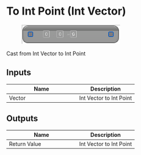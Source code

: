 # To Int Point (Int Vector)

<div align="left" data-full-width="false"><figure><img src="../../../../.gitbook/assets/to_int_point_-int_vector.png" alt=""><figcaption></figcaption></figure></div>

Cast from Int Vector to Int Point

## Inputs

<table><thead><tr><th width="170">Name</th><th>Description</th></tr></thead><tbody><tr><td>Vector</td><td>Int Vector to Int Point</td></tr></tbody></table>

## Outputs

<table><thead><tr><th width="170">Name</th><th>Description</th></tr></thead><tbody><tr><td>Return Value</td><td>Int Vector to Int Point</td></tr></tbody></table>
